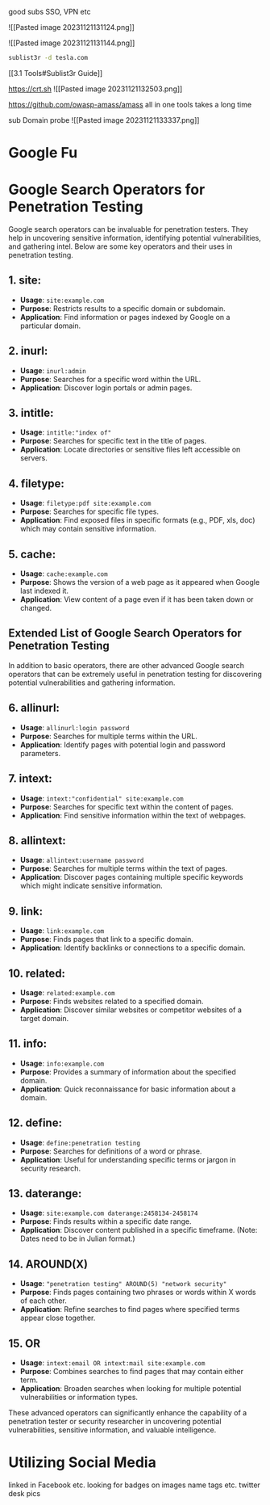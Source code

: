 good subs SSO, VPN etc

![[Pasted image 20231121131124.png]]


![[Pasted image 20231121131144.png]]

```Bash
sublist3r -d tesla.com
```

[[3.1 Tools#Sublist3r Guide]]


https://crt.sh
![[Pasted image 20231121132503.png]]


https://github.com/owasp-amass/amass
all in one tools takes a long time

sub Domain probe
![[Pasted image 20231121133337.png]]

# Google Fu


# Google Search Operators for Penetration Testing

Google search operators can be invaluable for penetration testers. They help in uncovering sensitive information, identifying potential vulnerabilities, and gathering intel. Below are some key operators and their uses in penetration testing.

## 1. **site:**
- **Usage**: `site:example.com`
- **Purpose**: Restricts results to a specific domain or subdomain.
- **Application**: Find information or pages indexed by Google on a particular domain.

## 2. **inurl:**
- **Usage**: `inurl:admin`
- **Purpose**: Searches for a specific word within the URL.
- **Application**: Discover login portals or admin pages.

## 3. **intitle:**
- **Usage**: `intitle:"index of"`
- **Purpose**: Searches for specific text in the title of pages.
- **Application**: Locate directories or sensitive files left accessible on servers.

## 4. **filetype:**
- **Usage**: `filetype:pdf site:example.com`
- **Purpose**: Searches for specific file types.
- **Application**: Find exposed files in specific formats (e.g., PDF, xls, doc) which may contain sensitive information.

## 5. **cache:**
- **Usage**: `cache:example.com`
- **Purpose**: Shows the version of a web page as it appeared when Google last indexed it.
- **Application**: View content of a page even if it has been taken down or changed.

## Extended List of Google Search Operators for Penetration Testing

In addition to basic operators, there are other advanced Google search operators that can be extremely useful in penetration testing for discovering potential vulnerabilities and gathering information.

## 6. **allinurl:**
- **Usage**: `allinurl:login password`
- **Purpose**: Searches for multiple terms within the URL.
- **Application**: Identify pages with potential login and password parameters.

## 7. **intext:**
- **Usage**: `intext:"confidential" site:example.com`
- **Purpose**: Searches for specific text within the content of pages.
- **Application**: Find sensitive information within the text of webpages.

## 8. **allintext:**
- **Usage**: `allintext:username password`
- **Purpose**: Searches for multiple terms within the text of pages.
- **Application**: Discover pages containing multiple specific keywords which might indicate sensitive information.

## 9. **link:**
- **Usage**: `link:example.com`
- **Purpose**: Finds pages that link to a specific domain.
- **Application**: Identify backlinks or connections to a specific domain.

## 10. **related:**
- **Usage**: `related:example.com`
- **Purpose**: Finds websites related to a specified domain.
- **Application**: Discover similar websites or competitor websites of a target domain.

## 11. **info:**
- **Usage**: `info:example.com`
- **Purpose**: Provides a summary of information about the specified domain.
- **Application**: Quick reconnaissance for basic information about a domain.

## 12. **define:**
- **Usage**: `define:penetration testing`
- **Purpose**: Searches for definitions of a word or phrase.
- **Application**: Useful for understanding specific terms or jargon in security research.

## 13. **daterange:**
- **Usage**: `site:example.com daterange:2458134-2458174`
- **Purpose**: Finds results within a specific date range.
- **Application**: Discover content published in a specific timeframe. (Note: Dates need to be in Julian format.)

## 14. **AROUND(X)**
- **Usage**: `"penetration testing" AROUND(5) "network security"`
- **Purpose**: Finds pages containing two phrases or words within X words of each other.
- **Application**: Refine searches to find pages where specified terms appear close together.

## 15. **OR**
- **Usage**: `intext:email OR intext:mail site:example.com`
- **Purpose**: Combines searches to find pages that may contain either term.
- **Application**: Broaden searches when looking for multiple potential vulnerabilities or information types.

These advanced operators can significantly enhance the capability of a penetration tester or security researcher in uncovering potential vulnerabilities, sensitive information, and valuable intelligence.





# Utilizing Social Media

linked in Facebook etc. looking for badges on images name tags etc. twitter  desk pics

